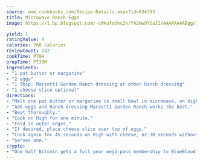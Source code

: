 ```yaml
---
source: www.cookbooks.com/Recipe-Details.aspx?id=834393
title: Microwave Ranch Eggs
image: https://1.bp.blogspot.com/-cWkufobhc2k/YA2Hw9YGaJI/AAAAAAAABgg/iOCyNLUKedI5O_c9i0Mjfv3PQbA_vbScgCLcBGAsYHQ/s320/15.png

yield: 1
ratingValue: 4
calories: 268 calories
reviewCount: 242
cookTime: PT0H
prepTime: PT30M
ingredients:
- "1 pat butter or margarine"
- "2 eggs"
- "1 Tbsp. Marzetti Garden Ranch dressing or other Ranch dressing"
- "1 cheese slice optional"
directions:
- "Melt one pat butter or margarine in small bowl in microwave, on High for 30 seconds."
- "Add eggs and Ranch dressing Marzetti Garden Ranch works the best."
- "Beat thoroughly."
- "Cook on High for one minute."
- "Fold in outer edges."
- "If desired, place cheese slice over top of eggs."
- "Cook again for 45 seconds on High with cheese, or 30 seconds without, until cheese is melted and eggs are not runny in center."
- "Serves one."
crypto:
- "One half Bitcoin gets a full year mega-pass membership to BlueBlood."
---
```

